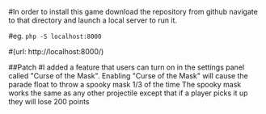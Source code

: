 #In order to install this game download the repository from github navigate to that directory and launch a local server to run it.

#eg.
```php -S localhost:8000```

#(url: http://localhost:8000/)

##Patch
  #I added a feature that users can turn on in the settings panel called "Curse of the Mask".
  Enabling "Curse of the Mask" will cause the parade float to throw a spooky mask 1/3 of the time
  The spooky mask works the same as any other projectile except that if a player picks it up
  they will lose 200 points
